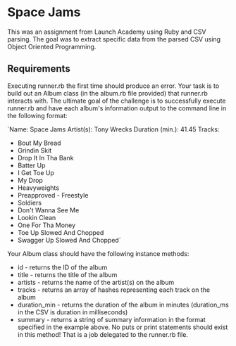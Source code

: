 # Space Jams
This was an assignment from Launch Academy using Ruby and CSV parsing. The goal was to extract specific data from the parsed CSV using Object Oriented Programming.

## Requirements
Executing runner.rb the first time should produce an error. Your task is to build out an Album class (in the album.rb file provided) that runner.rb interacts with. The ultimate goal of the challenge is to successfully execute runner.rb and have each album's information output to the command line in the following format:

`Name: Space Jams
Artist(s): Tony Wrecks
Duration (min.): 41.45
Tracks:
- Bout My Bread
- Grindin Skit
- Drop It In Tha Bank
- Batter Up
- I Get Toe Up
- My Drop
- Heavyweights
- Preapproved - Freestyle
- Soldiers
- Don't Wanna See Me
- Lookin Clean
- One For Tha Money
- Toe Up Slowed And Chopped
- Swagger Up Slowed And Chopped`

Your Album class should have the following instance methods:

* id - returns the ID of the album
* title - returns the title of the album
* artists - returns the name of the artist(s) on the album
* tracks - returns an array of hashes representing each track on the album
* duration_min - returns the duration of the album in minutes (duration_ms in the CSV is duration in milliseconds)
* summary - returns a string of summary information in the format specified in the example above. No puts or print statements should exist in this method! That is a job delegated to the runner.rb file.
